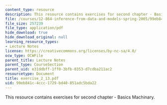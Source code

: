 ```yaml
---
content_type: resource
description: This resource contains exercises for second chapter - Basics Machinary.
file: /courses/12-864-inference-from-data-and-models-spring-2005/99eb841c4ccc1729bd40851adc5bda22_exercise_2_13.pdf
file_size: 257239
file_type: application/pdf
hide_download: true
hide_download_original: null
learning_resource_types:
- Lecture Notes
license: https://creativecommons.org/licenses/by-nc-sa/4.0/
ocw_type: OCWFile
parent_title: Lecture Notes
parent_type: CourseSection
parent_uid: e31ddbff-1ff0-3bfb-0353-d7cdba211ac2
resourcetype: Document
title: exercise_2_13.pdf
uid: 99eb841c-4ccc-1729-bd40-851adc5bda22
---
```

This resource contains exercises for second chapter - Basics Machinary.
